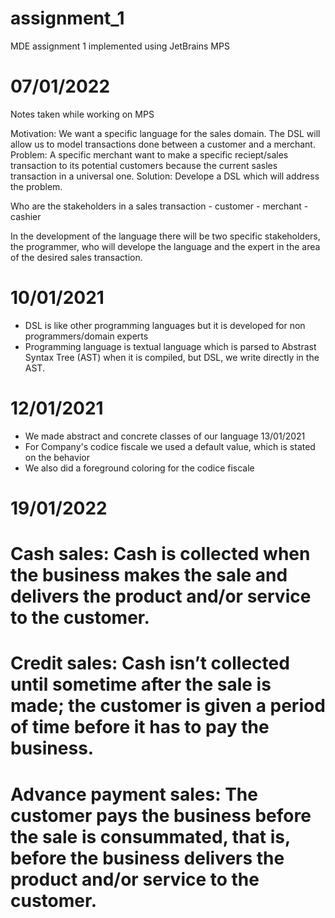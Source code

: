 # assignment_1
MDE assignment 1 implemented using JetBrains MPS

# 07/01/2022
Notes taken while working on MPS

Motivation: We want a specific language for the sales domain. The DSL will allow us to model transactions done between a customer and a merchant.
Problem: A specific merchant want to make a specific reciept/sales transaction to its potential customers because the current sasles transaction in a universal one.
Solution: Develope a DSL which will address the problem.

Who are the stakeholders in a sales transaction
	- customer
	- merchant
	- cashier 

In the development of the language there will be two specific stakeholders, the programmer, who will develope the language and the expert in the area of the desired sales transaction.

# 10/01/2021
- DSL is like other programming languages but it is developed for non programmers/domain experts
- Programming language is textual language which is parsed to Abstrast Syntax Tree (AST) when it is compiled, but DSL, we write directly in the AST.


# 12/01/2021
- We made abstract and concrete classes of our language 
13/01/2021
- For Company's codice fiscale we used a default value, which is stated on the behavior 
- We also did a foreground coloring for the codice fiscale

# 19/01/2022
# Cash sales: Cash is collected when the business makes the sale and delivers the product and/or service to the customer.
# Credit sales: Cash isn’t collected until sometime after the sale is made; the customer is given a period of time before it has to pay the business.
# Advance payment sales: The customer pays the business before the sale is consummated, that is, before the business delivers the product and/or service to the customer.
